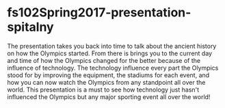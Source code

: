 # fs102Spring2017-presentation-spitalny

The presentation takes you back into time to talk about the ancient history on how the Olympics started. From there is brings you to the current day and time of how the Olympics changed for the better because of the influence of technology. The technology influence every part the Olympics stood for by improving the equipment, the stadiums for each event, and how you can now watch the Olympics from any standpoint all over the world. This presentation is a must to see how technology just hasn't influenced the Olympics but any major sporting event all over the world!

